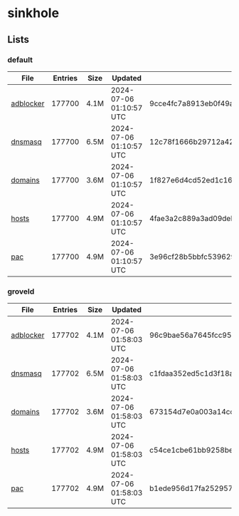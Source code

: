# sinkhole

## Lists

### default

|File|Entries|Size|Updated|Hash|
|-|-|-|-|-|
|[adblocker](https://raw.githubusercontent.com/groveld/sinkhole/lists/default/adblocker.txt)|177700|4.1M|2024-07-06 01:10:57 UTC|9cce4fc7a8913eb0f49ac788e97dcea062b9ad67e326a3c2fa4be3d8a87560bf|
|[dnsmasq](https://raw.githubusercontent.com/groveld/sinkhole/lists/default/dnsmasq.txt)|177700|6.5M|2024-07-06 01:10:57 UTC|12c78f1666b29712a42e1559f2b834f0af8444586c1ba980c8c9efa45ae39fce|
|[domains](https://raw.githubusercontent.com/groveld/sinkhole/lists/default/domains.txt)|177700|3.6M|2024-07-06 01:10:57 UTC|1f827e6d4cd52ed1c16d7332424f738e052b23b5b5c5a16a0b44702336973573|
|[hosts](https://raw.githubusercontent.com/groveld/sinkhole/lists/default/hosts.txt)|177700|4.9M|2024-07-06 01:10:57 UTC|4fae3a2c889a3ad09debf7d32f736e5ec996c4f3ee2991a68553aee0b157a81d|
|[pac](https://raw.githubusercontent.com/groveld/sinkhole/lists/default/pac.txt)|177700|4.9M|2024-07-06 01:10:57 UTC|3e96cf28b5bbfc5396299aaf37db761f88dbb302bb787b3ce5227877ee70064a|

### groveld

|File|Entries|Size|Updated|Hash|
|-|-|-|-|-|
|[adblocker](https://raw.githubusercontent.com/groveld/sinkhole/lists/groveld/adblocker.txt)|177702|4.1M|2024-07-06 01:58:03 UTC|96c9bae56a7645fcc955bcb05d36961a767e38b59403c398932c415534eced2e|
|[dnsmasq](https://raw.githubusercontent.com/groveld/sinkhole/lists/groveld/dnsmasq.txt)|177702|6.5M|2024-07-06 01:58:03 UTC|c1fdaa352ed5c1d3f18acc5e10fdbf8fedac5d180f68c2d70a320482d553614a|
|[domains](https://raw.githubusercontent.com/groveld/sinkhole/lists/groveld/domains.txt)|177702|3.6M|2024-07-06 01:58:03 UTC|673154d7e0a003a14cc775711d6dcbb14a6956f86112eab0956021abc1a892c2|
|[hosts](https://raw.githubusercontent.com/groveld/sinkhole/lists/groveld/hosts.txt)|177702|4.9M|2024-07-06 01:58:03 UTC|c54ce1cbe61bb9258be7fe5dd24f3ce2936c09a9369b84b1f9aa28fae46b2700|
|[pac](https://raw.githubusercontent.com/groveld/sinkhole/lists/groveld/pac.txt)|177702|4.9M|2024-07-06 01:58:03 UTC|b1ede956d17fa252957d124a1d3137dca7275d0f5e605888c6805980a991c581|
